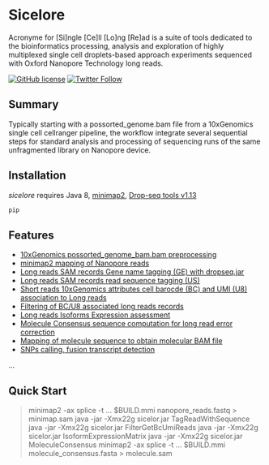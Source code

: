 # Sicelore

Acronyme for [Si]ngle [Ce]ll [Lo]ng [Re]ad is a suite of tools dedicated to the bioinformatics processing, analysis 
and exploration of highly multiplexed single cell droplets-based approach experiments sequenced with Oxford Nanopore 
Technology long reads.

[![GitHub license]()]((https://github.com/hyeshik/poreplex/blob/master/LICENSE.txt))
[![Twitter Follow](https://img.shields.io/twitter/follow/kevinlebrigand.svg?style=social&logo=twitter)](https://twitter.com/kevinlebrigand)

## Summary

Typically starting with a possorted_genome.bam file from a 10xGenomics single cell cellranger pipeline, the workflow integrate several sequential steps for standard analysis and processing of sequencing runs of the same unfragmented library on Nanopore device.

## Installation

*sicelore* requires Java 8, <a href="https://github.com/lh3/minimap2">minimap2</a>, <a href="http://mccarrolllab.com/download/1276/">Drop-seq tools v1.13</a>

```bash
pip 
```

## Features

* [10xGenomics possorted_genome_bam.bam preprocessing]()
* [minimap2 mapping of Nanopore reads]()
* [Long reads SAM records Gene name tagging (GE) with dropseq.jar]()
* [Long reads SAM records read sequence tagging (US)]()
* [Short reads 10xGenomics attributes cell barocde (BC) and UMI (U8) association to Long reads]()
* [Filtering of BC/U8 associated long reads records]()
* [Long reads Isoforms Expression assessment]()
* [Molecule Consensus sequence computation for long read error correction]()
* [Mapping of molecule sequence to obtain molecular BAM file]()
* [SNPs calling, fusion transcript detection]()

...

## Quick Start

>minimap2 -ax splice -t ... $BUILD.mmi nanopore_reads.fastq > minimap.sam
>java -jar -Xmx22g sicelor.jar TagReadWithSequence
>java -jar -Xmx22g sicelor.jar FilterGetBcUmiReads
>java -jar -Xmx22g sicelor.jar IsoformExpressionMatrix
>java -jar -Xmx22g sicelor.jar MoleculeConsensus
>minimap2 -ax splice -t ... $BUILD.mmi molecule_consensus.fasta > molecule.sam
